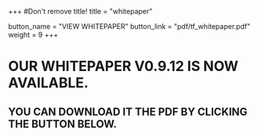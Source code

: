 +++
#Don't remove title!
title = "whitepaper"

button_name = "VIEW WHITEPAPER"
button_link = "pdf/tf_whitepaper.pdf"
weight = 9
+++

# OUR WHITEPAPER V0.9.12 IS NOW AVAILABLE.
## YOU CAN DOWNLOAD IT THE PDF BY CLICKING THE BUTTON BELOW.